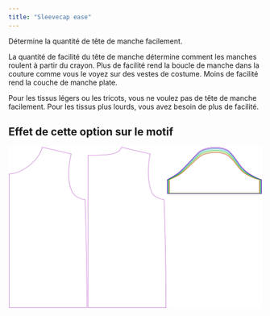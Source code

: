 ```yaml
---
title: "Sleevecap ease"
---
```


Détermine la quantité de tête de manche facilement.

<Note>

La quantité de facilité du tête de manche détermine comment les manches roulent à partir du crayon.
Plus de facilité rend la boucle de manche dans la couture comme vous le voyez sur des vestes de costume. Moins de facilité rend la couche de manche plate.

Pour les tissus légers ou les tricots, vous ne voulez pas de tête de manche facilement. Pour les tissus plus lourds, vous avez besoin de plus de facilité.

</Note>

## Effet de cette option sur le motif

![Cette image montre l'effet de cette option en superposant plusieurs variantes qui ont une valeur différente pour cette option](teagan_sleevecapease_sample.svg "Effect of this option on the pattern")
